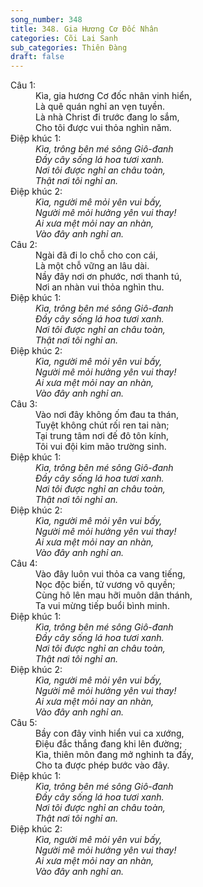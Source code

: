 ```yaml
---
song_number: 348
title: 348. Gia Hương Cơ Đốc Nhân
categories: Cõi Lai Sanh
sub_categories: Thiên Đàng
draft: false
---
```

<dl><dt>Câu 1:</dt><dd data-verse="1">Kìa, gia hương Cơ đốc nhân vinh hiển, <br/>Là quê quán nghỉ an vẹn tuyền. <br/>Là nhà Christ đi trước đang lo sắm, <br/>Cho tôi được vui thỏa nghìn năm. </dd><dt>Điệp khúc 1:</dt><dd data-chorus="1"><em>Kìa, trông bên mé sông Giô-đanh <br/>Đầy cây sống lá hoa tươi xanh. <br/>Nơi tôi được nghỉ an châu toàn, <br/>Thật nơi tôi nghỉ an. <br/></em></dd><dt>Điệp khúc 2:</dt><dd data-chorus="2"><em>Kìa, người mê mỏi yên vui bấy, <br/>Người mê mỏi hưởng yên vui thay! <br/>Ai xưa mệt mỏi nay an nhàn, <br/>Vào đây anh nghỉ an. </em></dd><dt>Câu 2:</dt><dd data-verse="2">Ngài đã đi lo chỗ cho con cái, <br/>Là một chỗ vững an lâu dài. <br/>Nầy đây nơi ơn phước, nơi thanh tú, <br/>Nơi an nhàn vui thỏa nghìn thu. </dd><dt>Điệp khúc 1:</dt><dd data-chorus="1"><em>Kìa, trông bên mé sông Giô-đanh <br/>Đầy cây sống lá hoa tươi xanh. <br/>Nơi tôi được nghỉ an châu toàn, <br/>Thật nơi tôi nghỉ an. <br/></em></dd><dt>Điệp khúc 2:</dt><dd data-chorus="2"><em>Kìa, người mê mỏi yên vui bấy, <br/>Người mê mỏi hưởng yên vui thay! <br/>Ai xưa mệt mỏi nay an nhàn, <br/>Vào đây anh nghỉ an. </em></dd><dt>Câu 3:</dt><dd data-verse="3">Vào nơi đây không ốm đau ta thán, <br/>Tuyệt không chút rối ren tai nàn; <br/>Tại trung tâm nơi đế đô tôn kính, <br/>Tôi vui đội kim mão trường sinh. </dd><dt>Điệp khúc 1:</dt><dd data-chorus="1"><em>Kìa, trông bên mé sông Giô-đanh <br/>Đầy cây sống lá hoa tươi xanh. <br/>Nơi tôi được nghỉ an châu toàn, <br/>Thật nơi tôi nghỉ an. <br/></em></dd><dt>Điệp khúc 2:</dt><dd data-chorus="2"><em>Kìa, người mê mỏi yên vui bấy, <br/>Người mê mỏi hưởng yên vui thay! <br/>Ai xưa mệt mỏi nay an nhàn, <br/>Vào đây anh nghỉ an. </em></dd><dt>Câu 4:</dt><dd data-verse="4">Vào đây luôn vui thỏa ca vang tiếng, <br/>Nọc độc biến, tử vương vô quyền; <br/>Cùng hô lên mau hỡi muôn dân thánh, <br/>Ta vui mừng tiếp buổi bình minh. </dd><dt>Điệp khúc 1:</dt><dd data-chorus="1"><em>Kìa, trông bên mé sông Giô-đanh <br/>Đầy cây sống lá hoa tươi xanh. <br/>Nơi tôi được nghỉ an châu toàn, <br/>Thật nơi tôi nghỉ an. <br/></em></dd><dt>Điệp khúc 2:</dt><dd data-chorus="2"><em>Kìa, người mê mỏi yên vui bấy, <br/>Người mê mỏi hưởng yên vui thay! <br/>Ai xưa mệt mỏi nay an nhàn, <br/>Vào đây anh nghỉ an. </em></dd><dt>Câu 5:</dt><dd data-verse="5">Bầy con đây vinh hiển vui ca xướng, <br/>Điệu đắc thắng đang khi lên đường; <br/>Kìa, thiên môn đang mở nghinh ta đấy, <br/>Cho ta được phép bước vào đây. </dd><dt>Điệp khúc 1:</dt><dd data-chorus="1"><em>Kìa, trông bên mé sông Giô-đanh <br/>Đầy cây sống lá hoa tươi xanh. <br/>Nơi tôi được nghỉ an châu toàn, <br/>Thật nơi tôi nghỉ an. <br/></em></dd><dt>Điệp khúc 2:</dt><dd data-chorus="2"><em>Kìa, người mê mỏi yên vui bấy, <br/>Người mê mỏi hưởng yên vui thay! <br/>Ai xưa mệt mỏi nay an nhàn, <br/>Vào đây anh nghỉ an. </em></dd></dl>
